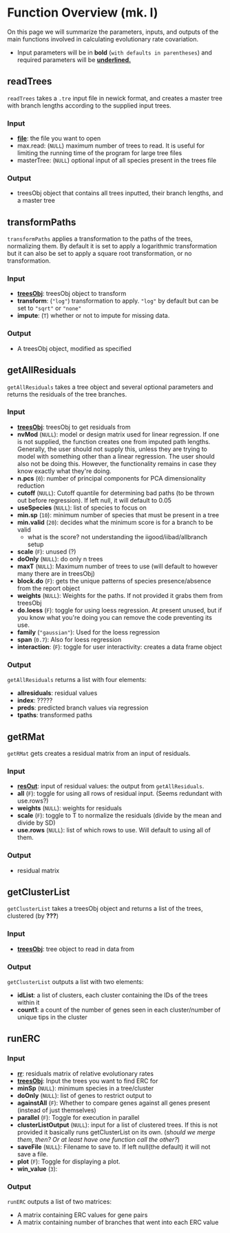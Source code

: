 
# Function Overview (mk. I)
On this page we will summarize the parameters, inputs, and outputs of the main functions involved in calculating evolutionary rate covariation.
- Input parameters will be in **bold** (`with defaults in parentheses`) and required parameters will be <ins>**underlined.**</ins>


## readTrees
`readTrees` takes a `.tre` input file in newick format, and creates a master tree with branch lengths according to the supplied input trees.
### Input
- <ins>**file**</ins>: the file you want to open
- max.read: (`NULL`) maximum number of trees to read. It is useful for limiting the running time of the program for large tree files
- masterTree: (`NULL`) optional input of all species present in the trees file
### Output
- treesObj object that contains all trees inputted, their branch lengths, and a master tree


## transformPaths
`transformPaths` applies a transformation to the paths of the trees, normalizing them. By default it is set to apply a logarithmic transformation but it can also be set to apply a square root transformation, or no transformation.

### Input
- <ins>**treesObj**</ins>: treesObj object to transform
- **transform**: (`"log"`) transformation to apply. `"log"` by default but can be set to `"sqrt"` or `"none"`
- **impute**: (`T`) whether or not to impute for missing data.
### Output
- A treesObj object, modified as specified


## getAllResiduals
`getAllResiduals` takes a tree object and several optional parameters and returns the residuals of the tree branches.

### Input
- <ins>**treesObj**</ins>: treesObj to get residuals from
- **nvMod** (`NULL`): model or design matrix used for linear regression. If one is not supplied, the function creates one from imputed path lengths. Generally, the user should not supply this, unless they are trying to model with something other than a linear regression. The user should also not be doing this. However, the functionality remains in case they know exactly what they're doing.
- **n.pcs** (`0`): number of principal components for PCA dimensionality reduction
- **cutoff** (`NULL`): Cutoff quantile for determining bad paths (to be thrown out before regression). If left null, it will default to 0.05
- **useSpecies** (`NULL`): list of species to focus on
- **min.sp** (`10`): minimum number of species that must be present in a tree
- **min.valid** (`20`): decides what the minimum score is for a branch to be valid
    - what is the score? not understanding the iigood/iibad/allbranch setup
- **scale** (`F`): unused (?)
- **doOnly** (`NULL`): do only n trees
- **maxT** (`NULL`): Maximum number of trees to use (will default to however many there are in treesObj)
- **block<span>.d</span>o** (`F`): gets the unique patterns of species presence/absence from the report object
- **weights** (`NULL`): Weights for the paths. If not provided it grabs them from treesObj
- **do.loess** (`F`): toggle for using loess regression. At present unused, but if you know what you're doing you can remove the code preventing its use.
- **family** (`"gaussian"`): Used for the loess regression
- **span** (`0.7`): Also for loess regression
- **interaction**: (`F`): toggle for user interactivity: creates a data frame object

### Output
`getAllResiduals` returns a list with four elements:
- **allresiduals**: residual values
- **index**: ?????
- **preds**: predicted branch values via regression
- **tpaths**: transformed paths

## getRMat
`getRMat` gets creates a residual matrix from an input of residuals.

### Input
- <ins>**resOut**</ins>: input of residual values: the output from `getAllResiduals`.
- **all** (`F`): toggle for using all rows of residual input. (Seems redundant with use.rows?)
- **weights** (`NULL`): weights for residuals
- **scale** (`F`): toggle to T to normalize the residuals (divide by the mean and divide by SD)
- **use.rows** (`NULL`): list of which rows to use. Will default to using all of them.

### Output
- residual matrix

## getClusterList
`getClusterList` takes a treesObj object and returns a list of the trees, clustered (by **???**)

### Input
- <ins>**treesObj**</ins>: tree object to read in data from
### Output
`getClusterList` outputs a list with two elements:
- **idList**: a list of clusters, each cluster containing the IDs of the trees within it
- **count1**: a count of the number of genes seen in each cluster/number of unique tips in the cluster

## runERC

### Input
- <ins>**rr**</ins>: residuals matrix of relative evolutionary rates
- <ins>**treesObj**</ins>: Input the trees you want to find ERC for
- **minSp** (`NULL`): minimum species in a tree/cluster
- **doOnly** (`NULL`): list of genes to restrict output to
- **againstAll** (`F`): Whether to compare genes against all genes present (instead of just themselves)
- **parallel** (`F`): Toggle for execution in parallel
- **clusterListOutput** (`NULL`): input for a list of clustered trees. If this is not provided it basically runs getClusterList on its own. (*should we merge them, then? Or at least have one function call the other?*)
- **saveFile** (`NULL`): Filename to save to. If left null(the default) it will not save a file.
- **plot** (`F`): Toggle for displaying a plot.
- **win_value** (`3`):
### Output
`runERC` outputs a list of two matrices:
- A matrix containing ERC values for gene pairs
- A matrix containing number of branches that went into each ERC value
